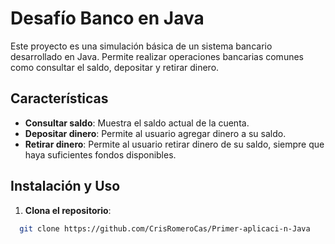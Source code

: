 # Desafío Banco en Java

Este proyecto es una simulación básica de un sistema bancario desarrollado en Java. Permite realizar operaciones bancarias comunes como consultar el saldo, depositar y retirar dinero.

## Características

- **Consultar saldo**: Muestra el saldo actual de la cuenta.
- **Depositar dinero**: Permite al usuario agregar dinero a su saldo.
- **Retirar dinero**: Permite al usuario retirar dinero de su saldo, siempre que haya suficientes fondos disponibles.

## Instalación y Uso

1. **Clona el repositorio**:


 ```bash
   git clone https://github.com/CrisRomeroCas/Primer-aplicaci-n-Java
